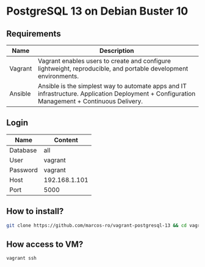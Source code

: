 # PostgreSQL 13 on Debian Buster 10
## Requirements
| Name    | Description                                                                                                                                 |
|---------|---------------------------------------------------------------------------------------------------------------------------------------------|
| Vagrant | Vagrant enables users to create and configure lightweight, reproducible, and portable development environments.                             |
| Ansible | Ansible is the simplest way to automate apps and IT infrastructure. Application Deployment + Configuration Management + Continuous Delivery.|

## Login

| Name     | Content      |
|----------|--------------|
| Database | all          |
| User     | vagrant      |
| Password | vagrant      |
| Host     | 192.168.1.101|
| Port     | 5000         |

## How to install?
```bash
git clone https://github.com/marcos-ro/vagrant-postgresql-13 && cd vagrant-postgresql-13 && vagrant up --destroy-on-error
```

## How access to VM?
```bash
vagrant ssh
```
